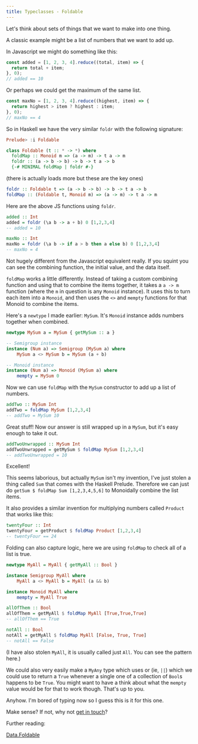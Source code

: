 ```yaml
---
title: Typeclasses - Foldable
---
```


Let's think about sets of things that we want to make into one thing.

A classic example might be a list of numbers that we want to add up.

In Javascript we might do something like this:

```javascript
const added = [1, 2, 3, 4].reduce((total, item) => {
  return total + item;
}, 0);
// added == 10
```

Or perhaps we could get the maximum of the same list.

```javascript
const maxNo = [1, 2, 3, 4].reduce((highest, item) => {
  return highest > item ? highest : item;
}, 0);
// maxNo == 4
```

So in Haskell we have the very similar `foldr` with the following signature:

```haskell
Prelude> :i Foldable
```

```haskell
class Foldable (t :: * -> *) where
  foldMap :: Monoid m => (a -> m) -> t a -> m
  foldr :: (a -> b -> b) -> b -> t a -> b
  {-# MINIMAL foldMap | foldr #-}
```

(there is actually loads more but these are the key ones)

```haskell
foldr :: Foldable t => (a -> b -> b) -> b -> t a -> b
foldMap :: (Foldable t, Monoid m) => (a -> m) -> t a -> m
```

Here are the above JS functions using `foldr`.

```haskell
added :: Int
added = foldr (\a b -> a + b) 0 [1,2,3,4]
-- added = 10
```

```haskell
maxNo :: Int
maxNo = foldr (\a b -> if a > b then a else b) 0 [1,2,3,4]
-- maxNo = 4
```

Not hugely different from the Javascript equivalent really. If you squint you can see the combining function, the initial value, and the data itself.

`foldMap` works a little differently. Instead of taking a custom combining function and using that to combine the items together, it takes a `a -> m` function (where the `m` in question is any `Monoid` instance). It uses this to turn each item into a `Monoid`, and then uses the `<>` and `mempty` functions for that Monoid to combine the items.

Here's a `newtype` I made earlier: `MySum`. It's `Monoid` instance adds numbers together when combined.

```haskell
newtype MySum a = MySum { getMySum :: a }

-- Semigroup instance
instance (Num a) => Semigroup (MySum a) where
    MySum a <> MySum b = MySum (a + b)

-- Monoid instance
instance (Num a) => Monoid (MySum a) where
    mempty = MySum 0
```

Now we can use `foldMap` with the `MySum` constructor to add up a list of numbers.

```haskell
addTwo :: MySum Int
addTwo = foldMap MySum [1,2,3,4]
-- addTwo = MySum 10
```

Great stuff! Now our answer is still wrapped up in a `MySum`, but it's easy enough to take it out.

```haskell
addTwoUnwrapped :: MySum Int
addTwoUnwrapped = getMySum $ foldMap MySum [1,2,3,4]
-- addTwoUnwrapped = 10
```

Excellent!

This seems laborious, but actually `MySum` isn't my invention, I've just stolen a thing called `Sum` that comes with the Haskell Prelude. Therefore we can just do `getSum $ foldMap Sum [1,2,3,4,5,6]` to Monoidally combine the list items.

It also provides a similar invention for multiplying numbers called `Product` that works like this:

```haskell
twentyFour :: Int
twentyFour = getProduct $ foldMap Product [1,2,3,4]
-- twentyFour == 24
```

Folding can also capture logic, here we are using `foldMap` to check all of a list is true.

```haskell
newtype MyAll = MyAll { getMyAll :: Bool }

instance Semigroup MyAll where
    MyAll a <> MyAll b = MyAll (a && b)

instance Monoid MyAll where
    mempty = MyAll True

allOfThem :: Bool
allOfThem = getMyAll $ foldMap MyAll [True,True,True]
-- allOfThem == True

notAll :: Bool
notAll = getMyAll $ foldMap MyAll [False, True, True]
-- notAll == False
```

(I have also stolen `MyAll`, it is usually called just `All`. You can see the pattern here.)

We could also very easily make a `MyAny` type which uses or (ie, `||`) which we could use to return a `True` whenever a single one of a collection of `Bool`s happens to be `True`. You might want to have a think about what the `mempty` value would be for that to work though. That's up to you.

Anyhow. I'm bored of typing now so I guess this is it for this one.

Make sense? If not, why not [get in touch](/contact.html)?

Further reading:

[Data.Foldable](http://hackage.haskell.org/package/base-4.12.0.0/docs/Data-Foldable.html)
